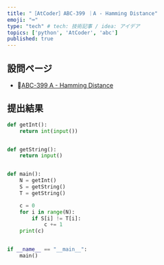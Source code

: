 ```yaml
---
title: "［AtCoder］ABC-399 ｜A - Hamming Distance"
emoji: "⌨️"
type: "tech" # tech: 技術記事 / idea: アイデア
topics: ['python', 'AtCoder', 'abc']
published: true
---
```


## 設問ページ

- 🔗[ABC-399 A - Hamming Distance](https://atcoder.jp/contests/abc399/tasks/abc399_a)

## 提出結果

```python
def getInt():
    return int(input())


def getString():
    return input()


def main():
    N = getInt()
    S = getString()
    T = getString()

    c = 0
    for i in range(N):
        if S[i] != T[i]:
            c += 1
    print(c)


if __name__ == "__main__":
    main()
```

